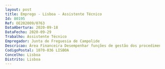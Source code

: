 ```yaml
--- 
layout: post
title: Emprego - Lisboa - Assistente Técnico
Id: 80195
Ref: OE202009/0763
DataAbertura: 2020-09-18
DataFecho: 2020-09-29
Trabalho: Assistente Técnico
Empregador: Junta de Freguesia de Campolide
Descricao: Área Financeira Desempenhar funções de gestão dos procedimentos financeiros inerentes a estes contratos, nomeadamente classificar documentos de despesa  cabimentar e comprometer despesa  processar, conferir e verificar faturas  executar procedimentos de contratação pública  arquivar a documentação, separando a em função do tipo de assunto, ou do tipo de documento, respeitando regras e procedimentos de arquivo  registar procedimentos de contratação em base eletrónica, nos termos da legislação em vigor  contactar fornecedores  realizar procedimentos internos no âmbito da aprovação de despesa e realização de despesa nos termos da legislação em vigor  executar demais tarefas subjacentes ao funcionamento do Departamento Financeiro e dos contratos de delegação de competências em vigor  elaboração de documentos, relatórios, análises financeiras e outros similares no âmbito da gestão dos contratos de delegação de competências em vigor, e garantir o envio dos mesmos para as entidades competentes  exercer as demais funções, procedimentos, tarefas ou atribuições que lhe são cometidas por lei, regulamento, deliberação, despacho ou determinação superior.
CodigoPostal: 1070-036 LISBOA
Concelho: Lisboa
Distrito: Lisboa
--- 
```

